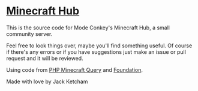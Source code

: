 [Minecraft Hub](http://modeconkey.com/minecraft)
==============

This is the source code for Mode Conkey's Minecraft Hub, a small community server.

Feel free to look things over, maybe you'll find something useful. Of course if there's
any errors or if you have suggestions just make an issue or pull request and it will be
reviewed.

Using code from [PHP Minecraft Query](https://github.com/xPaw/PHP-Minecraft-Query) and [Foundation](https://github.com/zurb/foundation).

Made with love by Jack Ketcham